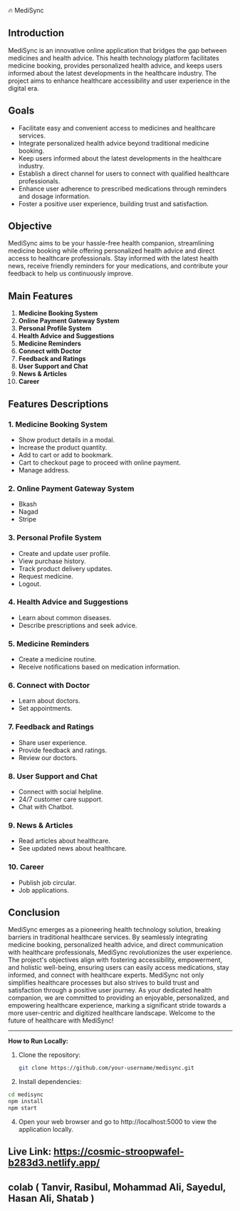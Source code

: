 🔥 MediSync



## Introduction

MediSync is an innovative online application that bridges the gap between medicines and health advice. This health technology platform facilitates medicine booking, provides personalized health advice, and keeps users informed about the latest developments in the healthcare industry. The project aims to enhance healthcare accessibility and user experience in the digital era.

## Goals

- Facilitate easy and convenient access to medicines and healthcare services.
- Integrate personalized health advice beyond traditional medicine booking.
- Keep users informed about the latest developments in the healthcare industry.
- Establish a direct channel for users to connect with qualified healthcare professionals.
- Enhance user adherence to prescribed medications through reminders and dosage information.
- Foster a positive user experience, building trust and satisfaction.

## Objective

MediSync aims to be your hassle-free health companion, streamlining medicine booking while offering personalized health advice and direct access to healthcare professionals. Stay informed with the latest health news, receive friendly reminders for your medications, and contribute your feedback to help us continuously improve.

## Main Features

1. **Medicine Booking System**
2. **Online Payment Gateway System**
3. **Personal Profile System**
4. **Health Advice and Suggestions**
5. **Medicine Reminders**
6. **Connect with Doctor**
7. **Feedback and Ratings**
8. **User Support and Chat**
9. **News & Articles**
10. **Career**

## Features Descriptions

### 1. Medicine Booking System

- Show product details in a modal.
- Increase the product quantity.
- Add to cart or add to bookmark.
- Cart to checkout page to proceed with online payment.
- Manage address.

### 2. Online Payment Gateway System

- Bkash
- Nagad
- Stripe

### 3. Personal Profile System

- Create and update user profile.
- View purchase history.
- Track product delivery updates.
- Request medicine.
- Logout.

### 4. Health Advice and Suggestions

- Learn about common diseases.
- Describe prescriptions and seek advice.

### 5. Medicine Reminders

- Create a medicine routine.
- Receive notifications based on medication information.

### 6. Connect with Doctor

- Learn about doctors.
- Set appointments.

### 7. Feedback and Ratings

- Share user experience.
- Provide feedback and ratings.
- Review our doctors.

### 8. User Support and Chat

- Connect with social helpline.
- 24/7 customer care support.
- Chat with Chatbot.

### 9. News & Articles

- Read articles about healthcare.
- See updated news about healthcare.

### 10. Career

- Publish job circular.
- Job applications.

## Conclusion

MediSync emerges as a pioneering health technology solution, breaking barriers in traditional healthcare services. By seamlessly integrating medicine booking, personalized health advice, and direct communication with healthcare professionals, MediSync revolutionizes the user experience. The project's objectives align with fostering accessibility, empowerment, and holistic well-being, ensuring users can easily access medications, stay informed, and connect with healthcare experts. MediSync not only simplifies healthcare processes but also strives to build trust and satisfaction through a positive user journey. As your dedicated health companion, we are committed to providing an enjoyable, personalized, and empowering healthcare experience, marking a significant stride towards a more user-centric and digitized healthcare landscape. Welcome to the future of healthcare with MediSync!

---

**How to Run Locally:**

1. Clone the repository:

   ```bash
   git clone https://github.com/your-username/medisync.git
2.  Install dependencies:

   ```bash
   cd medisync
  npm install
  npm start

```
4. Open your web browser and go to http://localhost:5000 to view the application locally.
   
## Live Link: https://cosmic-stroopwafel-b283d3.netlify.app/
## colab ( Tanvir, Rasibul, Mohammad Ali, Sayedul, Hasan Ali, Shatab )
